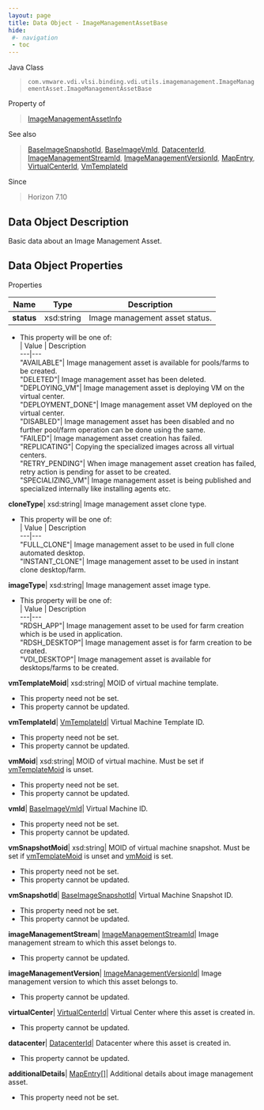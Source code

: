 ```yaml
---
layout: page
title: Data Object - ImageManagementAssetBase
hide:
 #- navigation
 - toc
---
```






Java Class  
> `com.vmware.vdi.vlsi.binding.vdi.utils.imagemanagement.ImageManagementAsset.ImageManagementAssetBase`

Property of  
> [ImageManagementAssetInfo](vdi.utils.imagemanagement.ImageManagementAsset.ImageManagementAssetInfo.md#field_detail)

See also  
> [BaseImageSnapshotId](vdi.entity.BaseImageSnapshotId.md), [BaseImageVmId](vdi.entity.BaseImageVmId.md), [DatacenterId](vdi.entity.DatacenterId.md), [ImageManagementStreamId](vdi.entity.ImageManagementStreamId.md), [ImageManagementVersionId](vdi.entity.ImageManagementVersionId.md), [MapEntry](vdi.util.MapEntry.md), [VirtualCenterId](vdi.entity.VirtualCenterId.md), [VmTemplateId](vdi.entity.VmTemplateId.md)

Since  
> Horizon 7.10


## Data Object Description 

Basic data about an Image Management Asset. 

## Data Object Properties

Properties

Name |  Type |  Description   
---|---|---  
**status**|  xsd:string|  Image management asset status.   


  * This property will be one of:  
|  Value |  Description   
---|---  
"AVAILABLE"| Image management asset is available for pools/farms to be created.  
"DELETED"| Image management asset has been deleted.  
"DEPLOYING_VM"| Image management asset is deploying VM on the virtual center.  
"DEPLOYMENT_DONE"| Image management asset VM deployed on the virtual center.  
"DISABLED"| Image management asset has been disabled and no further pool/farm operation can be done using the same.  
"FAILED"| Image management asset creation has failed.  
"REPLICATING"| Copying the specialized images across all virtual centers.  
"RETRY_PENDING"| When image management asset creation has failed, retry action is pending for asset to be created.  
"SPECIALIZING_VM"| Image management asset is being published and specialized internally like installing agents etc.  

  
**cloneType**|  xsd:string|  Image management asset clone type.   


  * This property will be one of:  
|  Value |  Description   
---|---  
"FULL_CLONE"| Image management asset to be used in full clone automated desktop.  
"INSTANT_CLONE"| Image management asset to be used in instant clone desktop/farm.  

  
**imageType**|  xsd:string|  Image management asset image type.   


  * This property will be one of:  
|  Value |  Description   
---|---  
"RDSH_APP"| Image management asset to be used for farm creation which is be used in application.  
"RDSH_DESKTOP"| Image management asset is for farm creation to be created.  
"VDI_DESKTOP"| Image management asset is available for desktops/farms to be created.  

  
**vmTemplateMoid**|  xsd:string|  MOID of virtual machine template.   


 * This property need not be set.
 * This property cannot be updated.

  
**vmTemplateId**| [VmTemplateId](vdi.entity.VmTemplateId.md)|  Virtual Machine Template ID.   


 * This property need not be set.
 * This property cannot be updated.

  
**vmMoid**|  xsd:string|  MOID of virtual machine. Must be set if [vmTemplateMoid](vdi.utils.imagemanagement.ImageManagementAsset.ImageManagementAssetBase.md#vmTemplateMoid) is unset.   


 * This property need not be set.
 * This property cannot be updated.

  
**vmId**| [BaseImageVmId](vdi.entity.BaseImageVmId.md)|  Virtual Machine ID.   


 * This property need not be set.
 * This property cannot be updated.

  
**vmSnapshotMoid**|  xsd:string|  MOID of virtual machine snapshot. Must be set if [vmTemplateMoid](vdi.utils.imagemanagement.ImageManagementAsset.ImageManagementAssetBase.md#vmTemplateMoid) is unset and [vmMoid](vdi.utils.imagemanagement.ImageManagementAsset.ImageManagementAssetBase.md#vmMoid) is set.   


 * This property need not be set.
 * This property cannot be updated.

  
**vmSnapshotId**| [BaseImageSnapshotId](vdi.entity.BaseImageSnapshotId.md)|  Virtual Machine Snapshot ID.   


 * This property need not be set.
 * This property cannot be updated.

  
**imageManagementStream**| [ImageManagementStreamId](vdi.entity.ImageManagementStreamId.md)|  Image management stream to which this asset belongs to.   


 * This property cannot be updated.

  
**imageManagementVersion**| [ImageManagementVersionId](vdi.entity.ImageManagementVersionId.md)|  Image management version to which this asset belongs to.   


 * This property cannot be updated.

  
**virtualCenter**| [VirtualCenterId](vdi.entity.VirtualCenterId.md)|  Virtual Center where this asset is created in.   


 * This property cannot be updated.

  
**datacenter**| [DatacenterId](vdi.entity.DatacenterId.md)|  Datacenter where this asset is created in.   


 * This property cannot be updated.

  
**additionalDetails**| [MapEntry[]](vdi.util.MapEntry.md)|  Additional details about image management asset.   


 * This property need not be set.

  
  

  
